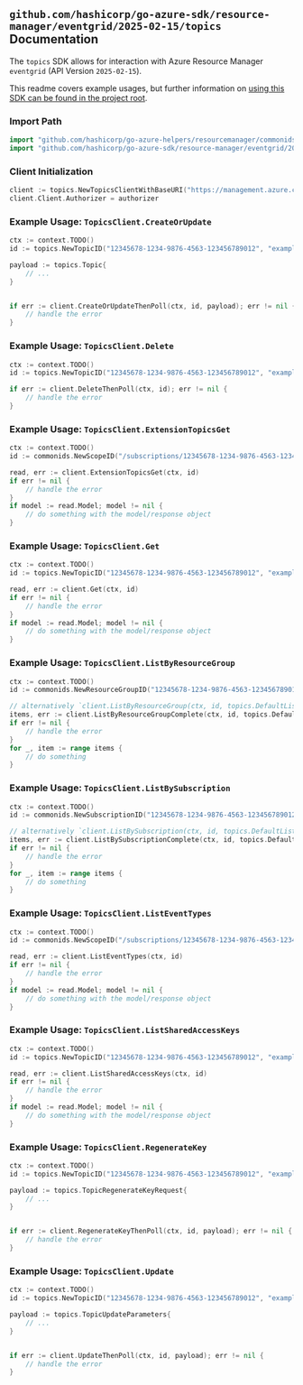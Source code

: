 
## `github.com/hashicorp/go-azure-sdk/resource-manager/eventgrid/2025-02-15/topics` Documentation

The `topics` SDK allows for interaction with Azure Resource Manager `eventgrid` (API Version `2025-02-15`).

This readme covers example usages, but further information on [using this SDK can be found in the project root](https://github.com/hashicorp/go-azure-sdk/tree/main/docs).

### Import Path

```go
import "github.com/hashicorp/go-azure-helpers/resourcemanager/commonids"
import "github.com/hashicorp/go-azure-sdk/resource-manager/eventgrid/2025-02-15/topics"
```


### Client Initialization

```go
client := topics.NewTopicsClientWithBaseURI("https://management.azure.com")
client.Client.Authorizer = authorizer
```


### Example Usage: `TopicsClient.CreateOrUpdate`

```go
ctx := context.TODO()
id := topics.NewTopicID("12345678-1234-9876-4563-123456789012", "example-resource-group", "topicName")

payload := topics.Topic{
	// ...
}


if err := client.CreateOrUpdateThenPoll(ctx, id, payload); err != nil {
	// handle the error
}
```


### Example Usage: `TopicsClient.Delete`

```go
ctx := context.TODO()
id := topics.NewTopicID("12345678-1234-9876-4563-123456789012", "example-resource-group", "topicName")

if err := client.DeleteThenPoll(ctx, id); err != nil {
	// handle the error
}
```


### Example Usage: `TopicsClient.ExtensionTopicsGet`

```go
ctx := context.TODO()
id := commonids.NewScopeID("/subscriptions/12345678-1234-9876-4563-123456789012/resourceGroups/some-resource-group")

read, err := client.ExtensionTopicsGet(ctx, id)
if err != nil {
	// handle the error
}
if model := read.Model; model != nil {
	// do something with the model/response object
}
```


### Example Usage: `TopicsClient.Get`

```go
ctx := context.TODO()
id := topics.NewTopicID("12345678-1234-9876-4563-123456789012", "example-resource-group", "topicName")

read, err := client.Get(ctx, id)
if err != nil {
	// handle the error
}
if model := read.Model; model != nil {
	// do something with the model/response object
}
```


### Example Usage: `TopicsClient.ListByResourceGroup`

```go
ctx := context.TODO()
id := commonids.NewResourceGroupID("12345678-1234-9876-4563-123456789012", "example-resource-group")

// alternatively `client.ListByResourceGroup(ctx, id, topics.DefaultListByResourceGroupOperationOptions())` can be used to do batched pagination
items, err := client.ListByResourceGroupComplete(ctx, id, topics.DefaultListByResourceGroupOperationOptions())
if err != nil {
	// handle the error
}
for _, item := range items {
	// do something
}
```


### Example Usage: `TopicsClient.ListBySubscription`

```go
ctx := context.TODO()
id := commonids.NewSubscriptionID("12345678-1234-9876-4563-123456789012")

// alternatively `client.ListBySubscription(ctx, id, topics.DefaultListBySubscriptionOperationOptions())` can be used to do batched pagination
items, err := client.ListBySubscriptionComplete(ctx, id, topics.DefaultListBySubscriptionOperationOptions())
if err != nil {
	// handle the error
}
for _, item := range items {
	// do something
}
```


### Example Usage: `TopicsClient.ListEventTypes`

```go
ctx := context.TODO()
id := commonids.NewScopeID("/subscriptions/12345678-1234-9876-4563-123456789012/resourceGroups/some-resource-group")

read, err := client.ListEventTypes(ctx, id)
if err != nil {
	// handle the error
}
if model := read.Model; model != nil {
	// do something with the model/response object
}
```


### Example Usage: `TopicsClient.ListSharedAccessKeys`

```go
ctx := context.TODO()
id := topics.NewTopicID("12345678-1234-9876-4563-123456789012", "example-resource-group", "topicName")

read, err := client.ListSharedAccessKeys(ctx, id)
if err != nil {
	// handle the error
}
if model := read.Model; model != nil {
	// do something with the model/response object
}
```


### Example Usage: `TopicsClient.RegenerateKey`

```go
ctx := context.TODO()
id := topics.NewTopicID("12345678-1234-9876-4563-123456789012", "example-resource-group", "topicName")

payload := topics.TopicRegenerateKeyRequest{
	// ...
}


if err := client.RegenerateKeyThenPoll(ctx, id, payload); err != nil {
	// handle the error
}
```


### Example Usage: `TopicsClient.Update`

```go
ctx := context.TODO()
id := topics.NewTopicID("12345678-1234-9876-4563-123456789012", "example-resource-group", "topicName")

payload := topics.TopicUpdateParameters{
	// ...
}


if err := client.UpdateThenPoll(ctx, id, payload); err != nil {
	// handle the error
}
```
